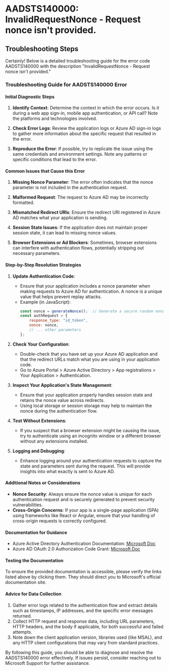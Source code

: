 # AADSTS140000: InvalidRequestNonce - Request nonce isn't provided.


## Troubleshooting Steps
Certainly! Below is a detailed troubleshooting guide for the error code AADSTS140000 with the description "InvalidRequestNonce - Request nonce isn't provided."

### Troubleshooting Guide for AADSTS140000 Error

#### Initial Diagnostic Steps

1. **Identify Context**: Determine the context in which the error occurs. Is it during a web app sign-in, mobile app authentication, or API call? Note the platforms and technologies involved.
  
2. **Check Error Logs**: Review the application logs or Azure AD sign-in logs to gather more information about the specific request that resulted in the error.

3. **Reproduce the Error**: If possible, try to replicate the issue using the same credentials and environment settings. Note any patterns or specific conditions that lead to the error.

#### Common Issues that Cause this Error

1. **Missing Nonce Parameter**: The error often indicates that the nonce parameter is not included in the authentication request.

2. **Malformed Request**: The request to Azure AD may be incorrectly formatted.

3. **Mismatched Redirect URIs**: Ensure the redirect URI registered in Azure AD matches what your application is sending.

4. **Session State Issues**: If the application does not maintain proper session state, it can lead to missing nonce values.

5. **Browser Extensions or Ad Blockers**: Sometimes, browser extensions can interfere with authentication flows, potentially stripping out necessary parameters.

#### Step-by-Step Resolution Strategies

1. **Update Authentication Code**:
   - Ensure that your application includes a nonce parameter when making requests to Azure AD for authentication. A nonce is a unique value that helps prevent replay attacks.
   - Example (in JavaScript):
     ```javascript
     const nonce = generateNonce();  // Generate a secure random nonce
     const authRequest = {
         response_type: "id_token",
         nonce: nonce,
         // ... other parameters
     };
     ```
   
2. **Check Your Configuration**:
   - Double-check that you have set up your Azure AD application and that the redirect URLs match what you are using in your application code.
   - Go to Azure Portal > Azure Active Directory > App registrations > Your Application > Authentication.

3. **Inspect Your Application's State Management**:
   - Ensure that your application properly handles session state and retains the nonce value across redirects.
   - Using local storage or session storage may help to maintain the nonce during the authentication flow.

4. **Test Without Extensions**:
   - If you suspect that a browser extension might be causing the issue, try to authenticate using an incognito window or a different browser without any extensions installed.

5. **Logging and Debugging**:
   - Enhance logging around your authentication requests to capture the state and parameters sent during the request. This will provide insights into what exactly is sent to Azure AD.

#### Additional Notes or Considerations

- **Nonce Security**: Always ensure the nonce value is unique for each authentication request and is securely generated to prevent security vulnerabilities.
- **Cross-Origin Concerns**: If your app is a single-page application (SPA) using frameworks like React or Angular, ensure that your handling of cross-origin requests is correctly configured.

#### Documentation for Guidance

- Azure Active Directory Authentication Documentation: [Microsoft Doc](https://docs.microsoft.com/en-us/azure/active-directory/develop/)
- Azure AD OAuth 2.0 Authorization Code Grant: [Microsoft Doc](https://docs.microsoft.com/en-us/azure/active-directory/develop/v2-oauth2-auth-code-flow)

#### Testing the Documentation

To ensure the provided documentation is accessible, please verify the links listed above by clicking them. They should direct you to Microsoft's official documentation site.

#### Advice for Data Collection

1. Gather error logs related to the authentication flow and extract details such as timestamps, IP addresses, and the specific error messages returned.
2. Collect HTTP request and response data, including URL parameters, HTTP headers, and the body if applicable, for both successful and failed attempts.
3. Note down the client application version, libraries used (like MSAL), and any HTTP client configurations that may vary from standard practices.

By following this guide, you should be able to diagnose and resolve the AADSTS140000 error effectively. If issues persist, consider reaching out to Microsoft Support for further assistance.